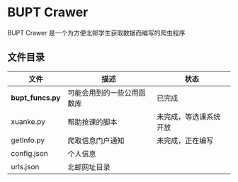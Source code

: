 # BUPT Crawer

BUPT Crawer 是一个为方便北邮学生获取数据而编写的爬虫程序

## 文件目录
|    文件    |    描述    |    状态    |
|---------------|---------------|---------------|
|  **bupt_funcs.py**  |  可能会用到的一些公用函数库  |  已完成  |
|  xuanke.py  |  帮助抢课的脚本  |  未完成，等选课系统开放  |
|  getInfo.py  |  爬取信息门户通知  |  未完成，正在编写  |
|  config.json  |  个人信息  |
|  urls.json  |  北邮网址目录  |